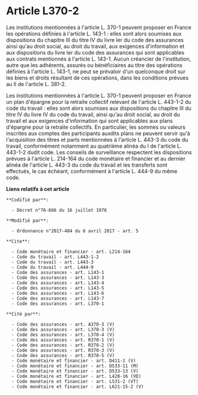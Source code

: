 # Article L370-2

Les institutions mentionnées à l'article L. 370-1 peuvent proposer en France les opérations définies à l'article L. 143-1 :
elles sont alors soumises aux dispositions du chapitre III du titre IV du livre Ier du code des assurances ainsi qu'au droit
social, au droit du travail, aux exigences d'information et aux dispositions du livre Ier du code des assurances qui sont
applicables aux contrats mentionnés à l'article L. 143-1. Aucun créancier de l'institution, autre que les adhérents, assurés
ou bénéficiaires au titre des opérations définies à l'article L. 143-1, ne peut se prévaloir d'un quelconque droit sur les
biens et droits résultant de ces opérations, dans les conditions prévues au II de l'article L. 381-2.

Les institutions mentionnées à l'article L. 370-1 peuvent proposer en France un plan d'épargne pour la retraite collectif
relevant de l'article L. 443-1-2 du code du travail : elles sont alors soumises aux dispositions du chapitre III du titre IV
du livre IV du code du travail, ainsi qu'au droit social, au droit du travail et aux exigences d'information qui sont
applicables aux plans d'épargne pour la retraite collectifs. En particulier, les sommes ou valeurs inscrites aux comptes des
participants auxdits plans ne peuvent servir qu'à l'acquisition des titres et parts mentionnées à l'article L. 443-3 du code
du travail, conformément notamment au quatrième alinéa du I de l'article L. 443-1-2 dudit code. Les conseils de surveillance
respectent les dispositions prévues à l'article L. 214-164 du code monétaire et financier et au dernier alinéa de l'article
L. 443-3 du code du travail et les transferts sont effectués, le cas échéant, conformément à l'article L. 444-9 du même code.

**Liens relatifs à cet article**

	**Codifié par**:

	  - Décret n°76-666 du 16 juillet 1976

	**Modifié par**:

	  - Ordonnance n°2017-484 du 6 avril 2017 - art. 5

	**Cite**:

	  - Code monétaire et financier - art. L214-164
	  - Code du travail - art. L443-1-2
	  - Code du travail - art. L443-3
	  - Code du travail - art. L444-9
	  - Code des assurances - art. L143-1
	  - Code des assurances - art. L143-3
	  - Code des assurances - art. L143-4
	  - Code des assurances - art. L143-5
	  - Code des assurances - art. L143-6
	  - Code des assurances - art. L143-7
	  - Code des assurances - art. L370-1

	**Cité par**:

	  - Code des assurances - art. A370-3 (V)
	  - Code des assurances - art. L370-3 (V)
	  - Code des assurances - art. L370-4 (V)
	  - Code des assurances - art. R370-1 (V)
	  - Code des assurances - art. R370-2 (V)
	  - Code des assurances - art. R370-3 (V)
	  - Code des assurances - art. R370-5 (V)
	  - Code monétaire et financier - art. D411-1 (V)
	  - Code monétaire et financier - art. D533-11 (M)
	  - Code monétaire et financier - art. D533-13 (V)
	  - Code monétaire et financier - art. L420-16 (VD)
	  - Code monétaire et financier - art. L531-2 (VT)
	  - Code monétaire et financier - art. L621-15-2 (V)
